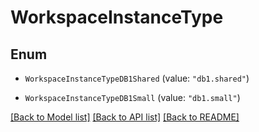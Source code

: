 # WorkspaceInstanceType

## Enum


* `WorkspaceInstanceTypeDB1Shared` (value: `"db1.shared"`)

* `WorkspaceInstanceTypeDB1Small` (value: `"db1.small"`)


[[Back to Model list]](../README.md#documentation-for-models) [[Back to API list]](../README.md#documentation-for-api-endpoints) [[Back to README]](../README.md)


